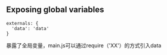 ## Exposing global variables

```
externals: {
  'data': 'data'
}

```

暴露了全局变量，main.js可以通过require（'XX'）的方式引入data
